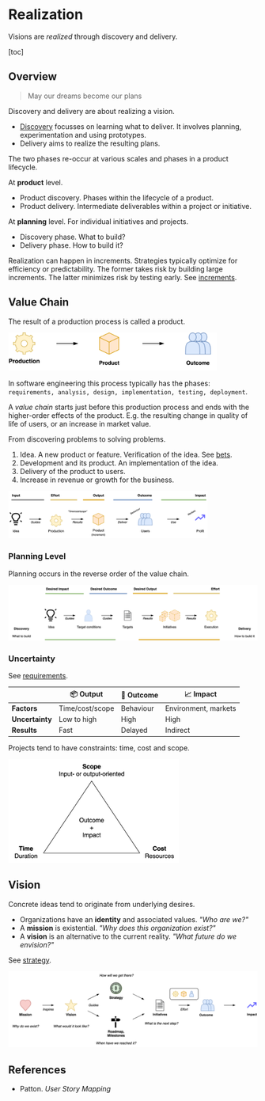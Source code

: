# Realization

Visions are *realized* through discovery and delivery.

[toc]

## Overview

>  May our dreams become our plans

Discovery and delivery are about realizing a vision.

- [Discovery](discovery.md) focusses on learning what to deliver. It involves planning, experimentation and using prototypes.
- Delivery aims to realize the resulting plans.

The two phases re-occur at various scales and phases in a product lifecycle.

At **product** level.

- Product discovery. Phases within the lifecycle of a product.
- Product delivery. Intermediate deliverables within a project or initiative.

At **planning** level. For individual initiatives and projects.

- Discovery phase. What to build?
- Delivery phase. How to build it?

Realization can happen in increments. Strategies typically optimize for efficiency or predictability. The former takes risk by building large increments. The latter minimizes risk by testing early. See [increments](increments).



## Value Chain

The result of a production process is called a product.

<img src="../img/production-outcome.png" alt="production-outcome" style="height:5.5em;" />

 In software engineering this process typically has the phases: `requirements, analysis, design, implementation, testing, deployment`. 



A *value chain* starts just before this production process and ends with the higher-order effects of the product. E.g. the resulting change in quality of life of users, or an increase in market value.

From discovering problems to solving problems.

1. Idea. A new product or feature. Verification of the idea. See [bets](./bets.md).
2. Development and its product. An implementation of the idea.
3. Delivery of the product to users.
4. Increase in revenue or growth for the business.



<img src="../img/output-outcome-impact.png" alt="output-outcome-impact-project" style="width:80%;" />

### Planning Level

Planning occurs in the reverse order of the value chain.

![output-outcome-impact-reversed](../img/output-outcome-impact-reversed.png)



### Uncertainty

See [requirements](project-requirements.md).

|                 | 📦 Output        | 👤 Outcome | 📈 Impact             |
| --------------- | --------------- | --------- | -------------------- |
| **Factors**     | Time/cost/scope | Behaviour | Environment, markets |
| **Uncertainty** | Low to high     | High      | High                 |
| **Results**     | Fast            | Delayed   | Indirect             |

Projects tend to have constraints: time, cost and scope.



<img src="../img/scope-time-cost.png" alt="scope-time-cost" style="height:15em;" />



## Vision

Concrete ideas tend to originate from underlying desires.

- Organizations have an **identity** and associated values. *"Who are we?"*
- A **mission** is existential. *"Why does this organization exist?"*
- A **vision** is an alternative to the current reality. *"What future do we envision?"*

See [strategy](../management/goals-planning-strategy.md).

![purpose-discovery](../img/purpose-discovery.png)

## References

- Patton. *User Story Mapping*

